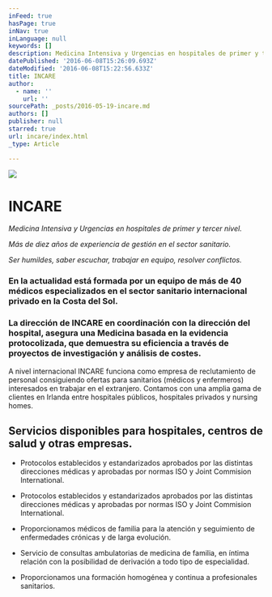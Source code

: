 ```yaml
---
inFeed: true
hasPage: true
inNav: true
inLanguage: null
keywords: []
description: Medicina Intensiva y Urgencias en hospitales de primer y tercer nivel.
datePublished: '2016-06-08T15:26:09.693Z'
dateModified: '2016-06-08T15:22:56.633Z'
title: INCARE
author:
  - name: ''
    url: ''
sourcePath: _posts/2016-05-19-incare.md
authors: []
publisher: null
starred: true
url: incare/index.html
_type: Article

---
```

![](https://the-grid-user-content.s3-us-west-2.amazonaws.com/327f73c7-d1ad-49b7-8d14-fdbffe6f18fa.jpg)

# INCARE

_Medicina Intensiva y Urgencias en hospitales de primer y tercer nivel._

_Más de diez años de experiencia de gestión en el sector sanitario._

_Ser humildes, saber escuchar, trabajar en equipo, resolver conflictos._

### En la actualidad está formada por un equipo de más de 40 médicos especializados en el sector sanitario internacional privado en la Costa del Sol. 

### La dirección de INCARE en coordinación con la dirección del hospital, asegura una Medicina basada en la evidencia protocolizada, que demuestra su eficiencia a través de proyectos de investigación y análisis de costes.

A nivel internacional INCARE funciona como empresa de reclutamiento de personal consiguiendo ofertas para sanitarios (médicos y enfermeros) interesados en trabajar en el extranjero. Contamos con una amplia gama de clientes en Irlanda entre hospitales públicos, hospitales privados y nursing homes.

## Servicios disponibles para hospitales, centros de salud y otras empresas.

* Protocolos establecidos y estandarizados aprobados por las distintas direcciones médicas y aprobadas por normas ISO y Joint Commision International.

* Protocolos establecidos y estandarizados aprobados por las distintas direcciones médicas y aprobadas por normas ISO y Joint Commision International.

* Proporcionamos médicos de familia para la atención y seguimiento de enfermedades crónicas y de larga evolución.

* Servicio de consultas ambulatorias de medicina de familia, en íntima relación con la posibilidad de derivación a todo tipo de especialidad.

* Proporcionamos una formación homogénea y continua a profesionales sanitarios.